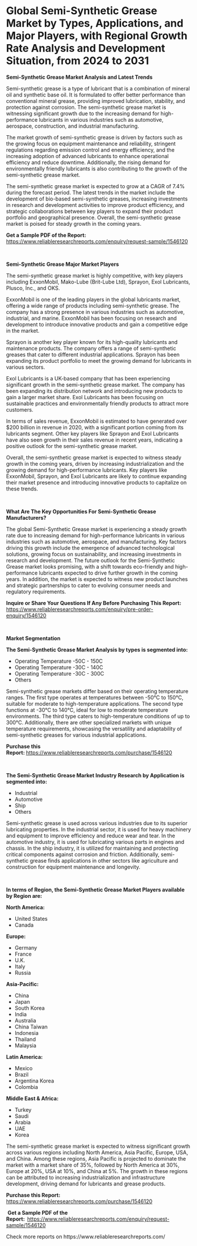 <p><h1>Global Semi-Synthetic Grease Market by Types, Applications, and Major Players, with Regional Growth Rate Analysis and Development Situation, from 2024 to 2031</h1></p><p><strong>Semi-Synthetic Grease Market Analysis and Latest Trends</strong></p>
<p><p>Semi-synthetic grease is a type of lubricant that is a combination of mineral oil and synthetic base oil. It is formulated to offer better performance than conventional mineral grease, providing improved lubrication, stability, and protection against corrosion. The semi-synthetic grease market is witnessing significant growth due to the increasing demand for high-performance lubricants in various industries such as automotive, aerospace, construction, and industrial manufacturing.</p><p>The market growth of semi-synthetic grease is driven by factors such as the growing focus on equipment maintenance and reliability, stringent regulations regarding emission control and energy efficiency, and the increasing adoption of advanced lubricants to enhance operational efficiency and reduce downtime. Additionally, the rising demand for environmentally friendly lubricants is also contributing to the growth of the semi-synthetic grease market.</p><p>The semi-synthetic grease market is expected to grow at a CAGR of 7.4% during the forecast period. The latest trends in the market include the development of bio-based semi-synthetic greases, increasing investments in research and development activities to improve product efficiency, and strategic collaborations between key players to expand their product portfolio and geographical presence. Overall, the semi-synthetic grease market is poised for steady growth in the coming years.</p></p>
<p><strong>Get a Sample PDF of the Report:&nbsp;</strong> <a href="https://www.reliableresearchreports.com/enquiry/request-sample/1546120">https://www.reliableresearchreports.com/enquiry/request-sample/1546120</a></p>
<p>&nbsp;</p>
<p><strong>Semi-Synthetic Grease Major Market Players</strong></p>
<p><p>The semi-synthetic grease market is highly competitive, with key players including ExxonMobil, Mako-Lube (Brit-Lube Ltd), Sprayon, Exol Lubricants, Plusco, Inc., and OKS. </p><p>ExxonMobil is one of the leading players in the global lubricants market, offering a wide range of products including semi-synthetic grease. The company has a strong presence in various industries such as automotive, industrial, and marine. ExxonMobil has been focusing on research and development to introduce innovative products and gain a competitive edge in the market.</p><p>Sprayon is another key player known for its high-quality lubricants and maintenance products. The company offers a range of semi-synthetic greases that cater to different industrial applications. Sprayon has been expanding its product portfolio to meet the growing demand for lubricants in various sectors.</p><p>Exol Lubricants is a UK-based company that has been experiencing significant growth in the semi-synthetic grease market. The company has been expanding its distribution network and introducing new products to gain a larger market share. Exol Lubricants has been focusing on sustainable practices and environmentally friendly products to attract more customers.</p><p>In terms of sales revenue, ExxonMobil is estimated to have generated over $200 billion in revenue in 2020, with a significant portion coming from its lubricants segment. Other key players like Sprayon and Exol Lubricants have also seen growth in their sales revenue in recent years, indicating a positive outlook for the semi-synthetic grease market.</p><p>Overall, the semi-synthetic grease market is expected to witness steady growth in the coming years, driven by increasing industrialization and the growing demand for high-performance lubricants. Key players like ExxonMobil, Sprayon, and Exol Lubricants are likely to continue expanding their market presence and introducing innovative products to capitalize on these trends.</p></p>
<p>&nbsp;</p>
<p><strong>What Are The Key Opportunities For Semi-Synthetic Grease Manufacturers?</strong></p>
<p><p>The global Semi-Synthetic Grease market is experiencing a steady growth rate due to increasing demand for high-performance lubricants in various industries such as automotive, aerospace, and manufacturing. Key factors driving this growth include the emergence of advanced technological solutions, growing focus on sustainability, and increasing investments in research and development. The future outlook for the Semi-Synthetic Grease market looks promising, with a shift towards eco-friendly and high-performance lubricants expected to drive further growth in the coming years. In addition, the market is expected to witness new product launches and strategic partnerships to cater to evolving consumer needs and regulatory requirements.</p></p>
<p><strong>Inquire or Share Your Questions If Any Before Purchasing This Report:</strong> <a href="https://www.reliableresearchreports.com/enquiry/pre-order-enquiry/1546120">https://www.reliableresearchreports.com/enquiry/pre-order-enquiry/1546120</a></p>
<p>&nbsp;</p>
<p><strong>Market Segmentation</strong></p>
<p><strong>The Semi-Synthetic Grease Market Analysis by types is segmented into:</strong></p>
<p><ul><li>Operating Temperature -50C - 150C</li><li>Operating Temperature -30C - 140C</li><li>Operating Temperature -30C - 300C</li><li>Others</li></ul></p>
<p><p>Semi-synthetic grease markets differ based on their operating temperature ranges. The first type operates at temperatures between -50°C to 150°C, suitable for moderate to high-temperature applications. The second type functions at -30°C to 140°C, ideal for low to moderate temperature environments. The third type caters to high-temperature conditions of up to 300°C. Additionally, there are other specialized markets with unique temperature requirements, showcasing the versatility and adaptability of semi-synthetic greases for various industrial applications.</p></p>
<p><strong>Purchase this Report:&nbsp;</strong><a href="https://www.reliableresearchreports.com/purchase/1546120">https://www.reliableresearchreports.com/purchase/1546120</a></p>
<p>&nbsp;</p>
<p><strong>The Semi-Synthetic Grease Market Industry Research by Application is segmented into:</strong></p>
<p><ul><li>Industrial</li><li>Automotive</li><li>Ship</li><li>Others</li></ul></p>
<p><p>Semi-synthetic grease is used across various industries due to its superior lubricating properties. In the industrial sector, it is used for heavy machinery and equipment to improve efficiency and reduce wear and tear. In the automotive industry, it is used for lubricating various parts in engines and chassis. In the ship industry, it is utilized for maintaining and protecting critical components against corrosion and friction. Additionally, semi-synthetic grease finds applications in other sectors like agriculture and construction for equipment maintenance and longevity.</p></p>
<p>&nbsp;</p>
<p><strong>In terms of Region, the Semi-Synthetic Grease Market Players available by Region are:</strong></p>
<p>
    <p> <strong> North America: </strong>
        <ul>
            <li>United States</li>
            <li>Canada</li>
        </ul>
        </p> 
    <p> <strong> Europe: </strong>
        <ul>
            <li>Germany</li>
            <li>France</li>
            <li>U.K.</li>
            <li>Italy</li>
            <li>Russia</li>
        </ul>
        </p> 
    <p> <strong> Asia-Pacific: </strong>
        <ul>
            <li>China</li>
            <li>Japan</li>
            <li>South Korea</li>
            <li>India</li>
            <li>Australia</li>
            <li>China Taiwan</li>
            <li>Indonesia</li>
            <li>Thailand</li>
            <li>Malaysia</li>
        </ul>
        </p> 
    <p> <strong> Latin America: </strong>
        <ul>
            <li>Mexico</li>
            <li>Brazil</li>
            <li>Argentina Korea</li>
            <li>Colombia</li>
        </ul>
        </p> 
    <p> <strong> Middle East & Africa: </strong>
        <ul>
            <li>Turkey</li>
            <li>Saudi</li>
            <li>Arabia</li>
            <li>UAE</li>
            <li>Korea</li>
        </ul>
    </p>
    </p>
<p><p>The semi-synthetic grease market is expected to witness significant growth across various regions including North America, Asia Pacific, Europe, USA, and China. Among these regions, Asia Pacific is projected to dominate the market with a market share of 35%, followed by North America at 30%, Europe at 20%, USA at 10%, and China at 5%. The growth in these regions can be attributed to increasing industrialization and infrastructure development, driving demand for lubricants and grease products.</p></p>
<p><strong>Purchase this Report: </strong><a href="https://www.reliableresearchreports.com/purchase/1546120">https://www.reliableresearchreports.com/purchase/1546120</a></p>
<p>&nbsp;<strong>Get a Sample PDF of the Report:&nbsp;&nbsp;</strong><a href="https://www.reliableresearchreports.com/enquiry/request-sample/1546120">https://www.reliableresearchreports.com/enquiry/request-sample/1546120</a></p>
<p><strong></strong></p>
<p>Check more reports on https://www.reliableresearchreports.com/</p>
